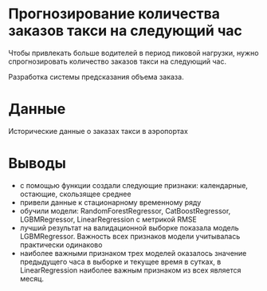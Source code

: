#  Прогнозирование количества заказов такси на следующий час
Чтобы привлекать больше водителей в период пиковой нагрузки, нужно спрогнозировать количество заказов такси на следующий час.

Разработка системы предсказания объема заказа.

#  Данные
Исторические данные о заказах такси в аэропортах

#  Выводы
- с помощью функции создали следующие признаки: календарные, остающие, скользящее среднее
- привели данные к стационарному временному ряду
- обучили модели: RandomForestRegressor, CatBoostRegressor, LGBMRegressor, LinearRegression с метрикой RMSE
- лучший результат на валидационной выборке показала модель LGBMRegressor. Важность всех признаков модели учитывалась практически одинаково
- наиболее важными признаком трех моделей оказалось значение предыдущего часа в выборке и текущее время в сутках, в LinearRegression наиболее важным признаком из всех является месяц.